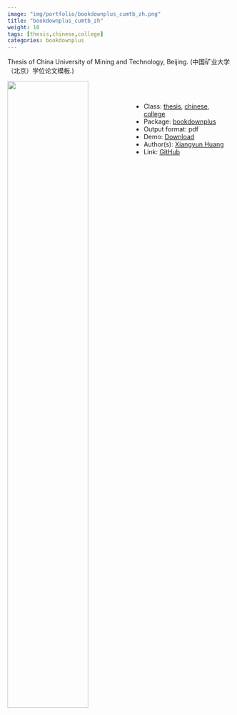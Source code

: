 ```yaml
---
image: "img/portfolio/bookdownplus_cumtb_zh.png"
title: "bookdownplus_cumtb_zh"
weight: 10
tags: [thesis,chinese,college]
categories: bookdownplus
---
```


Thesis of China University of Mining and Technology, Beijing. (中国矿业大学（北京）学位论文模板.)

<!--more-->

<p><a href="../../img/portfolio/bookdownplus_cumtb_zh.png"><img class = "jf-image-shadow" src="../../img/portfolio/bookdownplus_cumtb_zh.png" width="60%"  align="left"></a></p>

<br><br>

- Class: [thesis](../../tags/thesis), [chinese](../../tags/chinese), [college](../../tags/college)
- Package: [bookdownplus](bookdownplus)
- Output format: pdf
- Demo: [Download](https://pzhaonet.github.io/bookdownplus/upload/cumtb_zh/showcase/cumtb.pdf)
- Author(s): [Xiangyun Huang](https://www.xiangyunhuang.com.cn/)
- Link: [GitHub](https://github.com/pzhaonet/bookdownplus)


